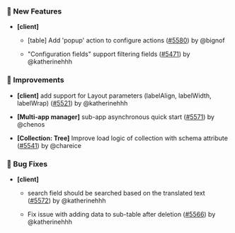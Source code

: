 ### 🎉 New Features

- **[client]**
  - [table] Add 'popup' action to configure actions ([#5580](https://github.com/nocobase/nocobase/pull/5580)) by @bignof

  - "Configuration fields" support filtering fields ([#5471](https://github.com/nocobase/nocobase/pull/5471)) by @katherinehhh

### 🚀 Improvements

- **[client]** add support for Layout parameters (labelAlign, labelWidth, labelWrap) ([#5521](https://github.com/nocobase/nocobase/pull/5521)) by @katherinehhh

- **[Multi-app manager]** sub-app asynchronous quick start ([#5571](https://github.com/nocobase/nocobase/pull/5571)) by @chenos

- **[Collection: Tree]** Improve load logic of collection with schema attribute ([#5541](https://github.com/nocobase/nocobase/pull/5541)) by @chareice

### 🐛 Bug Fixes

- **[client]**
  - search field should be searched based on the translated text ([#5572](https://github.com/nocobase/nocobase/pull/5572)) by @katherinehhh

  - Fix issue with adding data to sub-table after deletion ([#5566](https://github.com/nocobase/nocobase/pull/5566)) by @katherinehhh

